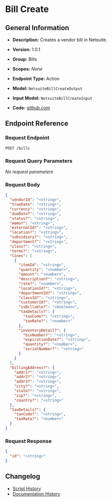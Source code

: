 <!-- BEGIN GENERATED CONTENT -->
# Bill Create

## General Information

- **Description:** Creates a vendor bill in Netsuite.

- **Version:** 1.0.1
- **Group:** Bills
- **Scopes:** _None_
- **Endpoint Type:** Action
- **Model:** `NetsuiteBillCreateOutput`
- **Input Model:** `NetsuiteBillCreateInput`
- **Code:** [github.com](https://github.com/NangoHQ/integration-templates/tree/main/integrations/netsuite-tba/actions/bill-create.ts)


## Endpoint Reference

### Request Endpoint

`POST /bills`

### Request Query Parameters

_No request parameters_

### Request Body

```json
{
  "vendorId": "<string>",
  "tranDate": "<string>",
  "currency": "<string>",
  "dueDate?": "<string>",
  "status?": "<string>",
  "memo?": "<string>",
  "externalId?": "<string>",
  "location?": "<string>",
  "subsidiary?": "<string>",
  "department?": "<string>",
  "class?": "<string>",
  "terms?": "<string>",
  "lines": [
    {
      "itemId": "<string>",
      "quantity": "<number>",
      "amount": "<number>",
      "description?": "<string>",
      "rate?": "<number>",
      "locationId?": "<string>",
      "departmentId?": "<string>",
      "classId?": "<string>",
      "customerId?": "<string>",
      "isBillable?": "<boolean>",
      "taxDetails?": {
        "taxCode?": "<string>",
        "taxRate?": "<number>"
      },
      "inventoryDetail?": {
        "binNumber?": "<string>",
        "expirationDate?": "<string>",
        "quantity?": "<number>",
        "serialNumber?": "<string>"
      }
    }
  ],
  "billingAddress?": {
    "addr1?": "<string>",
    "addr2?": "<string>",
    "addr3?": "<string>",
    "city?": "<string>",
    "state?": "<string>",
    "zip?": "<string>",
    "country?": "<string>"
  },
  "taxDetails?": {
    "taxCode?": "<string>",
    "taxRate?": "<number>"
  }
}
```

### Request Response

```json
{
  "id": "<string>"
}
```

## Changelog

- [Script History](https://github.com/NangoHQ/integration-templates/commits/main/integrations/netsuite-tba/actions/bill-create.ts)
- [Documentation History](https://github.com/NangoHQ/integration-templates/commits/main/integrations/netsuite-tba/actions/bill-create.md)

<!-- END  GENERATED CONTENT -->

